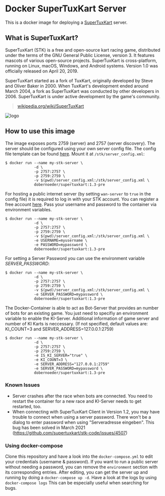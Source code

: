 # Docker SuperTuxKart Server

This is a docker image for deploying a [SuperTuxKart](https://supertuxkart.net) server.

## What is SuperTuxKart?

SuperTuxKart (STK) is a free and open-source kart racing game, distributed under the terms of the GNU General Public License, version 3. It features mascots of various open-source projects. SuperTuxKart is cross-platform, running on Linux, macOS, Windows, and Android systems. Version 1.0 was officially released on April 20, 2019.

SuperTuxKart started as a fork of TuxKart, originally developed by Steve and Oliver Baker in 2000. When TuxKart's development ended around March 2004, a fork as SuperTuxKart was conducted by other developers in 2006. SuperTuxKart is under active development by the game's community.

> [wikipedia.org/wiki/SuperTuxKart](https://en.wikipedia.org/wiki/SuperTuxKart)

![logo](https://raw.githubusercontent.com/jwestp/docker-supertuxkart/master/supertuxkart-logo.png)

## How to use this image

The image exposes ports 2759 (server) and 2757 (server discovery). The server should be configured using your own server config file. The config file template can be found [here](https://github.com/dobernoeder/docker-supertuxkart/blob/master/server_config.xml). Mount it at `/stk/server_config.xml`:

```
$ docker run --name my-stk-server \
             -d \
             -p 2757:2757 \
             -p 2759:2759 \
             -v $(pwd)/server_config.xml:/stk/server_config.xml \
             dobernoeder/supertuxkart:1.3-pre
```

For hosting a public internet server (by setting `wan-server` to `true` in the config file) it is required to log in with your STK account. You can register a free account [here](https://online.supertuxkart.net/register.php). Pass your username and password to the container via environment variables.

```
$ docker run --name my-stk-server \
             -d \
             -p 2757:2757 \
             -p 2759:2759 \
             -v $(pwd)/server_config.xml:/stk/server_config.xml \
             -e USERNAME=myusername \
             -e PASSWORD=mypassword \
             dobernoeder/supertuxkart:1.3-pre
```

For setting a Server Password you can use the environment variable *SERVER_PASSWORD*:

```
$ docker run --name my-stk-server \
             -d \
             -p 2757:2757 \
             -p 2759:2759 \
             -v $(pwd)/server_config.xml:/stk/server_config.xml \
             -e SERVER_PASSWORD=mypassword \
             dobernoeder/supertuxkart:1.3-pre
```

The Docker-Container is able to act as Bot-Server that provides an number of bots for an existing game. You just need to specifiy an environment variable to enable the KI-Server. Additional information of game server and number of KI Karts is neccessary. (If not specified, default values are: KI_COUNT=3 and SERVER_ADDRESS=127.0.0.1:2759)

```
$ docker run --name my-stk-server \
             -d \
             -p 2757:2757 \
             -p 2759:2759 \
             -e IS_KI_SERVER="true" \
             -e KI_COUNT=3 \
             -e SERVER_ADDRESS="127.0.0.1:2759"
             -e SERVER_PASSWORD=mypassword \
             dobernoeder/supertuxkart:1.3-pre
```


### Known Issues
- Server crashes after the race when bots are connected. You need to restart the container for a new race and KI-Server needs to get restarted, too.
- When connecting with SuperTuxKart Client in Version 1.2, you may have trouble to connect when using a server password. There won't be a dialog to enter password when using "Serveradresse eingeben". This bug has been solved in March 2021 (https://github.com/supertuxkart/stk-code/issues/4507)


### Using docker-compose

Clone this repository and have a look into the `docker-compose.yml` to edit your credentials (username & password). If you want to run a public server without needing a password, you can remove the `environment` section with its corresponding entries.
After editing, you can get the server up and running by doing a `docker-compose up -d`. Have a look at the logs by using `docker-compose logs` This can be especially useful when searching for bugs.
